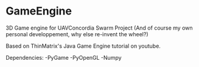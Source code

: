# GameEngine
3D Game engine for UAVConcordia Swarm Project (And of course my own personal developpement, why else re-invent the wheel?)

Based on ThinMatrix's Java Game Engine tutorial on youtube.

Dependencies:
  -PyGame
  -PyOpenGL
  -Numpy
